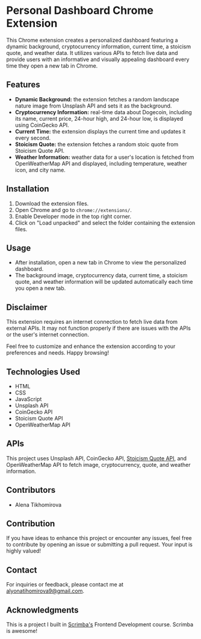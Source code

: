# Personal Dashboard Chrome Extension

This Chrome extension creates a personalized dashboard featuring a dynamic background, cryptocurrency information, current time, a stoicism quote, and weather data. It utilizes various APIs to fetch live data and provide users with an informative and visually appealing dashboard every time they open a new tab in Chrome.

## Features
- **Dynamic Background:** the extension fetches a random landscape nature image from Unsplash API and sets it as the background.
- **Cryptocurrency Information:** real-time data about Dogecoin, including its name, current price, 24-hour high, and 24-hour low, is displayed using CoinGecko API.
- **Current Time:** the extension displays the current time and updates it every second.
- **Stoicism Quote:** the extension fetches a random stoic quote from Stoicism Quote API.
- **Weather Information:** weather data for a user's location is fetched from OpenWeatherMap API and displayed, including temperature, weather icon, and city name.

## Installation
1. Download the extension files.
2. Open Chrome and go to `chrome://extensions/`.
3. Enable Developer mode in the top right corner.
4. Click on "Load unpacked" and select the folder containing the extension files.

## Usage
- After installation, open a new tab in Chrome to view the personalized dashboard.
- The background image, cryptocurrency data, current time, a stoicism quote, and weather information will be updated automatically each time you open a new tab.

## Disclaimer
This extension requires an internet connection to fetch live data from external APIs. It may not function properly if there are issues with the APIs or the user's internet connection.

Feel free to customize and enhance the extension according to your preferences and needs. Happy browsing!

## Technologies Used

- HTML
- CSS
- JavaScript
- Unsplash API
- CoinGecko API
- Stoicism Quote API
- OpenWeatherMap API

## APIs

This project uses Unsplash API, CoinGecko API, [Stoicism Quote API](https://github.com/tlcheah2/stoic-quote-lambda-public-api), and OpenWeatherMap API to fetch image, cryptocurrency, quote, and weather information.

## Contributors

- Alena Tikhomirova

## Contribution

If you have ideas to enhance this project or encounter any issues, feel free to contribute by opening an issue or submitting a pull request. Your input is highly valued!

## Contact
For inquiries or feedback, please contact me at alyonatihomirova9@gmail.com.

## Acknowledgments

This is a project I built in [Scrimba's](https://scrimba.com/) Frontend Development course. Scrimba is awesome!

